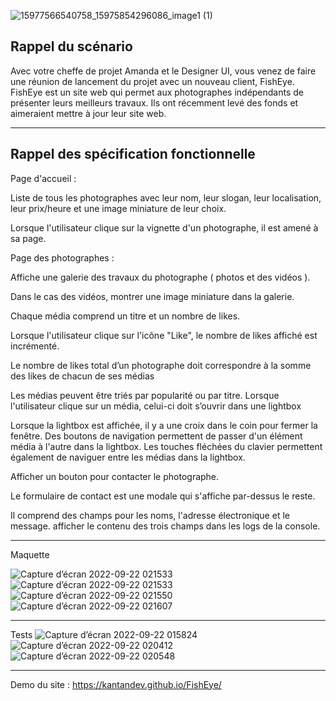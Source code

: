 ![15977566540758_15975854296086_image1 (1)](https://user-images.githubusercontent.com/94462048/191629840-3a24c86c-984e-4c8b-b1f6-35e7599235f9.png)


Rappel du scénario
------------------------------------------------------------------------------------------------------------------------

Avec votre cheffe de projet Amanda et le Designer UI, vous venez de faire une réunion de lancement du projet avec un nouveau client, FishEye.
FishEye est un site web qui permet aux photographes indépendants de présenter leurs meilleurs travaux. Ils ont récemment levé des fonds et aimeraient mettre à jour leur site web.

------------------------------------------------------------------------------------------------------------------------

Rappel des spécification fonctionnelle
------------------------------------------------------------------------------------------------------------------------

Page d'accueil :

Liste de tous les photographes avec leur nom, leur slogan, leur localisation, leur prix/heure et une image miniature de leur choix.

Lorsque l'utilisateur clique sur la vignette d'un photographe, il est amené à sa page.

Page des photographes : 

Affiche une galerie des travaux du photographe (  photos et des vidéos ).

Dans le cas des vidéos, montrer une image miniature dans la galerie.

Chaque média comprend un titre et un nombre de likes.

Lorsque l'utilisateur clique sur l'icône "Like", le nombre de likes affiché est incrémenté.

Le nombre de likes total d’un photographe doit correspondre à la somme des likes de chacun de ses médias

Les médias peuvent être triés par popularité ou par titre. Lorsque l'utilisateur clique sur un média, celui-ci doit s’ouvrir dans une lightbox 

Lorsque la lightbox est affichée, il y a une croix dans le coin pour fermer la fenêtre. Des boutons de navigation permettent de passer d'un élément média à l'autre dans la lightbox. Les touches fléchées du clavier permettent également de naviguer entre les médias dans la lightbox. 

Afficher un bouton pour contacter le photographe.

Le formulaire de contact est une modale qui s'affiche par-dessus le reste.

Il comprend des champs pour les noms, l'adresse électronique et le message. afficher le contenu des trois champs dans les logs de la console.


------------------------------------------------------------------------------------------------------------------------

Maquette


![Capture d’écran 2022-09-22 021533](https://user-images.githubusercontent.com/94462048/191632257-a12f6ecf-2583-47fc-9520-2d46d57c6489.png)
![Capture d’écran 2022-09-22 021533](https://user-images.githubusercontent.com/94462048/191632511-70533606-76b1-4bb2-a306-bccb68e3a88d.png)
![Capture d’écran 2022-09-22 021550](https://user-images.githubusercontent.com/94462048/191632307-d45412d3-c391-46eb-b4de-c0a159eb417f.png)
![Capture d’écran 2022-09-22 021607](https://user-images.githubusercontent.com/94462048/191632316-e751b178-c18f-4f6d-99d7-ec2b1e38a452.png)








------------------------------------------------------------------------------------------------------------------------

Tests
![Capture d’écran 2022-09-22 015824](https://user-images.githubusercontent.com/94462048/191631967-610868a8-da2e-48a8-bd08-8de27288afe4.png)
![Capture d’écran 2022-09-22 020412](https://user-images.githubusercontent.com/94462048/191631977-b1efecd0-d26e-48a3-aaf1-424728c4d07e.png)
![Capture d’écran 2022-09-22 020548](https://user-images.githubusercontent.com/94462048/191631993-e7ab2c40-0e98-4df5-9b56-738cf1d5b3fa.png)




------------------------------------------------------------------------------------------------------------------------

Demo du site : https://kantandev.github.io/FishEye/

